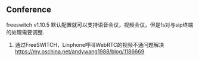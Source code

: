## Conference

freeswitch v1.10.5 默认配置就可以支持语音会议，视频会议，但是fs对与sip终端的处理需要调整.  

1. 通过FreeSWITCH，Linphone呼叫WebRTC的视频不通问题解决  
https://my.oschina.net/andywang1988/blog/1186669


